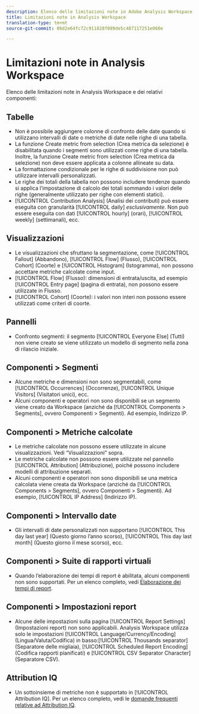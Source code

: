 ```yaml
---
description: Elenco delle limitazioni note in Adobe Analysis Workspace e dei relativi componenti
title: Limitazioni note in Analysis Workspace
translation-type: tm+mt
source-git-commit: 06d2e64fc72c911828f089de5c487117251e060e

---
```



# Limitazioni note in Analysis Workspace

Elenco delle limitazioni note in Analysis Workspace e dei relativi componenti:

## Tabelle

* Non è possibile aggiungere colonne di confronto delle date quando si utilizzano intervalli di date o metriche di date nelle righe di una tabella.
* La funzione Create metric from selection (Crea metrica da selezione) è disabilitata quando i segmenti sono utilizzati come righe di una tabella. Inoltre, la funzione Create metric from selection (Crea metrica da selezione) non deve essere applicata a colonne allineate su data.
* La formattazione condizionale per le righe di suddivisione non può utilizzare intervalli personalizzati.
* Le righe dei totali della tabella non possono includere tendenze quando si applica l’impostazione di calcolo dei totali sommando i valori delle righe (generalmente utilizzato per righe con elementi statici).
* [!UICONTROL Contribution Analysis] (Analisi dei contributi) può essere eseguita con granularità [!UICONTROL daily] _esclusivamente_. Non può essere eseguita con dati [!UICONTROL hourly] (orari), [!UICONTROL weekly] (settimanali), ecc.

## Visualizzazioni

* Le visualizzazioni che sfruttano la segmentazione, come [!UICONTROL Fallout] (Abbandono), [!UICONTROL Flow] (Flusso), [!UICONTROL Cohort] (Coorte) e [!UICONTROL Histogram] (Istogramma), non possono accettare metriche calcolate come input.
* [!UICONTROL Flow] (Flusso): dimensioni di entrata/uscita, ad esempio [!UICONTROL Entry page] (pagina di entrata), non possono essere utilizzate in Flusso.
* [!UICONTROL Cohort] (Coorte): i valori non interi non possono essere utilizzati come criteri di coorte.

## Pannelli

* Confronto segmenti: il segmento [!UICONTROL Everyone Else] (Tutti) non viene creato se viene utilizzato un modello di segmento nella zona di rilascio iniziale.

## Componenti > Segmenti

* Alcune metriche e dimensioni non sono segmentabili, come [!UICONTROL Occurrences] (Occorrenze), [!UICONTROL Unique Visitors] (Visitatori unici), ecc.
* Alcuni componenti e operatori non sono disponibili se un segmento viene creato da Workspace (anziché da [!UICONTROL Components > Segments], ovvero Componenti > Segmenti). Ad esempio, Indirizzo IP.

## Componenti > Metriche calcolate

* Le metriche calcolate non possono essere utilizzate in alcune visualizzazioni. Vedi “Visualizzazioni” sopra.
* Le metriche calcolate non possono essere utilizzate nel pannello [!UICONTROL Attribution] (Attribuzione), poiché possono includere modelli di attribuzione separati.
* Alcuni componenti e operatori non sono disponibili se una metrica calcolata viene creata da Workspace (anziché da [!UICONTROL Components > Segments], ovvero Componenti > Segmenti). Ad esempio, [!UICONTROL IP Address] (Indirizzo IP).

## Componenti > Intervallo date

* Gli intervalli di date personalizzati non supportano [!UICONTROL This day last year] (Questo giorno l’anno scorso), [!UICONTROL This day last month] (Questo giorno il mese scorso), ecc.

## Componenti > Suite di rapporti virtuali

* Quando l’elaborazione dei tempi di report è abilitata, alcuni componenti non sono supportati. Per un elenco completo, vedi [Elaborazione dei tempi di report](/help/components/vrs/vrs-report-time-processing.md).

## Componenti > Impostazioni report

* Alcune delle impostazioni sulla pagina [!UICONTROL Report Settings] (Impostazioni report) non sono applicabili. Analysis Workspace utilizza solo le impostazioni [!UICONTROL Language/Currency/Encoding] (Lingua/Valuta/Codifica) in basso:[!UICONTROL Thousands separator] (Separatore delle migliaia), [!UICONTROL Scheduled Report Encoding] (Codifica rapporti pianificati) e [!UICONTROL CSV Separator Character] (Separatore CSV).

## Attribution IQ

* Un sottoinsieme di metriche non è supportato in [!UICONTROL Attribution IQ]. Per un elenco completo, vedi le [domande frequenti relative ad Attribution IQ](c-panels/attribution/attribution-faq.md).
